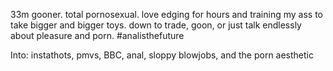 33m gooner. total pornosexual. love edging for hours and training my ass to take bigger and bigger toys. down to trade, goon, or just talk endlessly about pleasure and porn. #analisthefuture

Into: instathots, pmvs, BBC, anal, sloppy blowjobs, and the porn aesthetic 